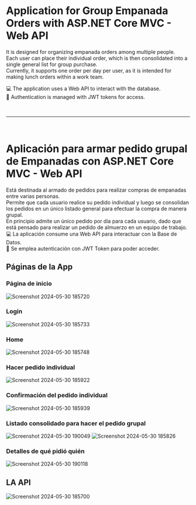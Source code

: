 
# Application for Group Empanada Orders with ASP.NET Core MVC - Web API 
It is designed for organizing empanada orders among multiple people.</br>
Each user can place their individual order, which is then consolidated into a single general list for group purchase.</br>
Currently, it supports one order per day per user, as it is intended for making lunch orders within a work team.</br>

💻 The application uses a Web API to interact with the database.</br>
🔐 Authentication is managed with JWT tokens for access.</br>

</br><hr></br>

# Aplicación para armar pedido grupal de Empanadas con ASP.NET Core MVC - Web API
Está destinada al armado de pedidos para realizar compras de empanadas entre varias personas. </br>
Permite que cada usuario realice su pedido individual y luego se consolidan los pedidos en un único listado general para efectuar la compra de manera grupal. </br>
En principio admite un único pedido por día para cada usuario, dado que está pensado para realizar un pedido de almuerzo en un equipo de trabajo.</br>
💻 La aplicación consume una Web API para interactuar con la Base de Datos.</br>
🔐 Se emplea autenticación con JWT Token para poder acceder.</br>

## Páginas de la App
### Página de inicio
![Screenshot 2024-05-30 185720](https://github.com/PintoDaniela/PedidoEmpanadas-ASP.NET_Core_MVC/assets/102257752/3256d0e2-06e9-4357-a14c-494a2df399ae)


### Login
![Screenshot 2024-05-30 185733](https://github.com/PintoDaniela/PedidoEmpanadas-ASP.NET_Core_MVC/assets/102257752/b13d2375-282e-46fd-a94f-fd3f9f71ad9b)


### Home
![Screenshot 2024-05-30 185748](https://github.com/PintoDaniela/PedidoEmpanadas-ASP.NET_Core_MVC/assets/102257752/bb7d97f0-06dd-4ba5-9c3b-389ec0429f80)


### Hacer pedido individual
![Screenshot 2024-05-30 185922](https://github.com/PintoDaniela/PedidoEmpanadas-ASP.NET_Core_MVC/assets/102257752/95a8625c-4bc0-4591-9d7c-235a3e7e9aa7)


### Confirmación del pedido individual
![Screenshot 2024-05-30 185939](https://github.com/PintoDaniela/PedidoEmpanadas-ASP.NET_Core_MVC/assets/102257752/0755ff39-9518-4002-9cb1-7648e0adf8c6)


### Listado consolidado para hacer el pedido grupal
![Screenshot 2024-05-30 190049](https://github.com/PintoDaniela/PedidoEmpanadas-ASP.NET_Core_MVC/assets/102257752/a2255fe4-25d8-4548-ac5f-ba4b457076f1)
![Screenshot 2024-05-30 185826](https://github.com/PintoDaniela/PedidoEmpanadas-ASP.NET_Core_MVC/assets/102257752/9892c0e5-2683-49c6-a9bc-40bcc8b3848d)


### Detalles de qué pidió quién
![Screenshot 2024-05-30 190118](https://github.com/PintoDaniela/PedidoEmpanadas-ASP.NET_Core_MVC/assets/102257752/e780c776-eb55-4c1e-8e89-9435caf7a668)


## LA API
![Screenshot 2024-05-30 185700](https://github.com/PintoDaniela/PedidoEmpanadas-ASP.NET_Core_MVC/assets/102257752/bea4524f-9ae1-450d-8acc-51234000d083)

